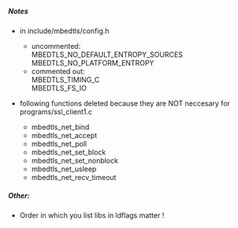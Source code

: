 ##### Notes

- in include/mbedtls/config.h
    - uncommented:\
              MBEDTLS_NO_DEFAULT_ENTROPY_SOURCES\
              MBEDTLS_NO_PLATFORM_ENTROPY
    - commented out:\
              MBEDTLS_TIMING_C\
              MBEDTLS_FS_IO

- following functions deleted because they are NOT neccesary for programs/ssl_client1.c
    - mbedtls_net_bind
    - mbedtls_net_accept
    - mbedtls_net_poll
    - mbedtls_net_set_block
    - mbedtls_net_set_nonblock
    - mbedtls_net_usleep
    - mbedtls_net_recv_timeout


##### Other:
- Order in which you list libs in ldflags matter !
